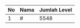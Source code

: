 | No | Nama            | Jumlah Level |
|----|-----------------|--------------|
| 1  | #    |    5548        |
